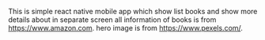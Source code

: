 This is simple react native mobile app which show list books and show more details about in separate screen
all information of books is from https://www.amazon.com.
hero image is from https://www.pexels.com/.
